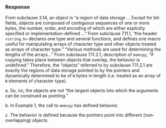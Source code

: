### Response

From subclause 3.14, an object is “a region of data storage ... Except for
bit-fields, objects are composed of contiguous sequences of one or more bytes,
the number, order, and encoding of which are either explicitly specified or
implementation-defined ...” From subclause 7.11.1, “the header `<string.h>`
declares one type and several functions, and defines one macro useful for
manipulating arrays of character type and other objects treated as arrays of
character type.” “Various methods are used for determining the lengths of the
arrays...” From subclause 7.11.2.1, description of `memcpy`, “if copying takes
place between objects that overlap, the behavior is undefined.” Therefore, the
“objects” referred to by subclause 7.11.2.1 are exactly the regions of data
storage pointed to by the pointers and dynamically determined to be of `N` bytes
in length (i.e. treated as an array of `N` elements of character type).

a. So, no, the objects are not “the largest objects into which the arguments can
be construed as pointing.”

b. In Example 1, the call to `memcpy` has defined behavior.

c. The behavior is defined because the pointers point into different
(non-overlapping) objects.
